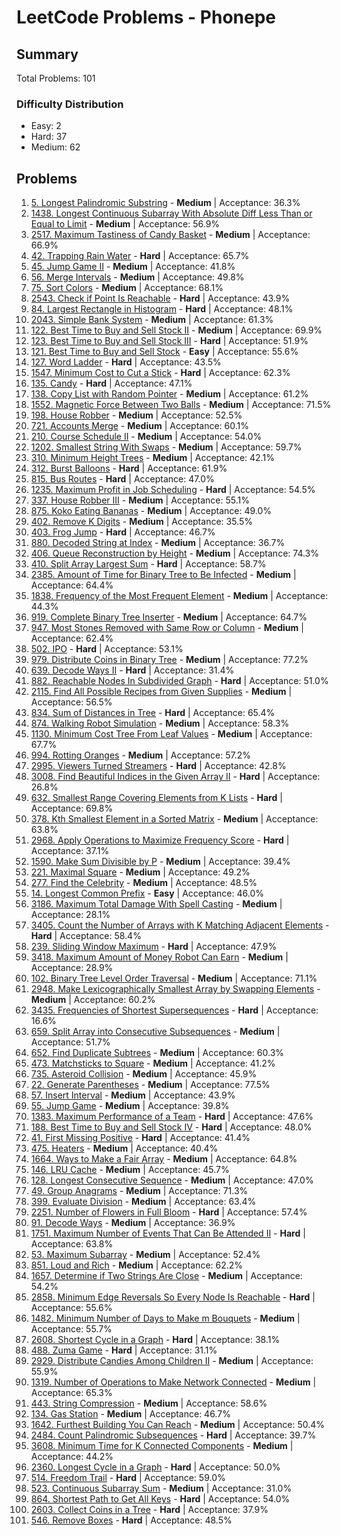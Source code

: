 # LeetCode Problems - Phonepe

## Summary
Total Problems: 101

### Difficulty Distribution

- Easy: 2
- Hard: 37
- Medium: 62

## Problems

1. [5. Longest Palindromic Substring](https://leetcode.com/problems/longest-palindromic-substring/) - **Medium** | Acceptance: 36.3%
2. [1438. Longest Continuous Subarray With Absolute Diff Less Than or Equal to Limit](https://leetcode.com/problems/longest-continuous-subarray-with-absolute-diff-less-than-or-equal-to-limit/) - **Medium** | Acceptance: 56.9%
3. [2517. Maximum Tastiness of Candy Basket](https://leetcode.com/problems/maximum-tastiness-of-candy-basket/) - **Medium** | Acceptance: 66.9%
4. [42. Trapping Rain Water](https://leetcode.com/problems/trapping-rain-water/) - **Hard** | Acceptance: 65.7%
5. [45. Jump Game II](https://leetcode.com/problems/jump-game-ii/) - **Medium** | Acceptance: 41.8%
6. [56. Merge Intervals](https://leetcode.com/problems/merge-intervals/) - **Medium** | Acceptance: 49.8%
7. [75. Sort Colors](https://leetcode.com/problems/sort-colors/) - **Medium** | Acceptance: 68.1%
8. [2543. Check if Point Is Reachable](https://leetcode.com/problems/check-if-point-is-reachable/) - **Hard** | Acceptance: 43.9%
9. [84. Largest Rectangle in Histogram](https://leetcode.com/problems/largest-rectangle-in-histogram/) - **Hard** | Acceptance: 48.1%
10. [2043. Simple Bank System](https://leetcode.com/problems/simple-bank-system/) - **Medium** | Acceptance: 61.3%
11. [122. Best Time to Buy and Sell Stock II](https://leetcode.com/problems/best-time-to-buy-and-sell-stock-ii/) - **Medium** | Acceptance: 69.9%
12. [123. Best Time to Buy and Sell Stock III](https://leetcode.com/problems/best-time-to-buy-and-sell-stock-iii/) - **Hard** | Acceptance: 51.9%
13. [121. Best Time to Buy and Sell Stock](https://leetcode.com/problems/best-time-to-buy-and-sell-stock/) - **Easy** | Acceptance: 55.6%
14. [127. Word Ladder](https://leetcode.com/problems/word-ladder/) - **Hard** | Acceptance: 43.5%
15. [1547. Minimum Cost to Cut a Stick](https://leetcode.com/problems/minimum-cost-to-cut-a-stick/) - **Hard** | Acceptance: 62.3%
16. [135. Candy](https://leetcode.com/problems/candy/) - **Hard** | Acceptance: 47.1%
17. [138. Copy List with Random Pointer](https://leetcode.com/problems/copy-list-with-random-pointer/) - **Medium** | Acceptance: 61.2%
18. [1552. Magnetic Force Between Two Balls](https://leetcode.com/problems/magnetic-force-between-two-balls/) - **Medium** | Acceptance: 71.5%
19. [198. House Robber](https://leetcode.com/problems/house-robber/) - **Medium** | Acceptance: 52.5%
20. [721. Accounts Merge](https://leetcode.com/problems/accounts-merge/) - **Medium** | Acceptance: 60.1%
21. [210. Course Schedule II](https://leetcode.com/problems/course-schedule-ii/) - **Medium** | Acceptance: 54.0%
22. [1202. Smallest String With Swaps](https://leetcode.com/problems/smallest-string-with-swaps/) - **Medium** | Acceptance: 59.7%
23. [310. Minimum Height Trees](https://leetcode.com/problems/minimum-height-trees/) - **Medium** | Acceptance: 42.1%
24. [312. Burst Balloons](https://leetcode.com/problems/burst-balloons/) - **Hard** | Acceptance: 61.9%
25. [815. Bus Routes](https://leetcode.com/problems/bus-routes/) - **Hard** | Acceptance: 47.0%
26. [1235. Maximum Profit in Job Scheduling](https://leetcode.com/problems/maximum-profit-in-job-scheduling/) - **Hard** | Acceptance: 54.5%
27. [337. House Robber III](https://leetcode.com/problems/house-robber-iii/) - **Medium** | Acceptance: 55.1%
28. [875. Koko Eating Bananas](https://leetcode.com/problems/koko-eating-bananas/) - **Medium** | Acceptance: 49.0%
29. [402. Remove K Digits](https://leetcode.com/problems/remove-k-digits/) - **Medium** | Acceptance: 35.5%
30. [403. Frog Jump](https://leetcode.com/problems/frog-jump/) - **Hard** | Acceptance: 46.7%
31. [880. Decoded String at Index](https://leetcode.com/problems/decoded-string-at-index/) - **Medium** | Acceptance: 36.7%
32. [406. Queue Reconstruction by Height](https://leetcode.com/problems/queue-reconstruction-by-height/) - **Medium** | Acceptance: 74.3%
33. [410. Split Array Largest Sum](https://leetcode.com/problems/split-array-largest-sum/) - **Hard** | Acceptance: 58.7%
34. [2385. Amount of Time for Binary Tree to Be Infected](https://leetcode.com/problems/amount-of-time-for-binary-tree-to-be-infected/) - **Medium** | Acceptance: 64.4%
35. [1838. Frequency of the Most Frequent Element](https://leetcode.com/problems/frequency-of-the-most-frequent-element/) - **Medium** | Acceptance: 44.3%
36. [919. Complete Binary Tree Inserter](https://leetcode.com/problems/complete-binary-tree-inserter/) - **Medium** | Acceptance: 64.7%
37. [947. Most Stones Removed with Same Row or Column](https://leetcode.com/problems/most-stones-removed-with-same-row-or-column/) - **Medium** | Acceptance: 62.4%
38. [502. IPO](https://leetcode.com/problems/ipo/) - **Hard** | Acceptance: 53.1%
39. [979. Distribute Coins in Binary Tree](https://leetcode.com/problems/distribute-coins-in-binary-tree/) - **Medium** | Acceptance: 77.2%
40. [639. Decode Ways II](https://leetcode.com/problems/decode-ways-ii/) - **Hard** | Acceptance: 31.4%
41. [882. Reachable Nodes In Subdivided Graph](https://leetcode.com/problems/reachable-nodes-in-subdivided-graph/) - **Hard** | Acceptance: 51.0%
42. [2115. Find All Possible Recipes from Given Supplies](https://leetcode.com/problems/find-all-possible-recipes-from-given-supplies/) - **Medium** | Acceptance: 56.5%
43. [834. Sum of Distances in Tree](https://leetcode.com/problems/sum-of-distances-in-tree/) - **Hard** | Acceptance: 65.4%
44. [874. Walking Robot Simulation](https://leetcode.com/problems/walking-robot-simulation/) - **Medium** | Acceptance: 58.3%
45. [1130. Minimum Cost Tree From Leaf Values](https://leetcode.com/problems/minimum-cost-tree-from-leaf-values/) - **Medium** | Acceptance: 67.7%
46. [994. Rotting Oranges](https://leetcode.com/problems/rotting-oranges/) - **Medium** | Acceptance: 57.2%
47. [2995. Viewers Turned Streamers](https://leetcode.com/problems/viewers-turned-streamers/) - **Hard** | Acceptance: 42.8%
48. [3008. Find Beautiful Indices in the Given Array II](https://leetcode.com/problems/find-beautiful-indices-in-the-given-array-ii/) - **Hard** | Acceptance: 26.8%
49. [632. Smallest Range Covering Elements from K Lists](https://leetcode.com/problems/smallest-range-covering-elements-from-k-lists/) - **Hard** | Acceptance: 69.8%
50. [378. Kth Smallest Element in a Sorted Matrix](https://leetcode.com/problems/kth-smallest-element-in-a-sorted-matrix/) - **Medium** | Acceptance: 63.8%
51. [2968. Apply Operations to Maximize Frequency Score](https://leetcode.com/problems/apply-operations-to-maximize-frequency-score/) - **Hard** | Acceptance: 37.1%
52. [1590. Make Sum Divisible by P](https://leetcode.com/problems/make-sum-divisible-by-p/) - **Medium** | Acceptance: 39.4%
53. [221. Maximal Square](https://leetcode.com/problems/maximal-square/) - **Medium** | Acceptance: 49.2%
54. [277. Find the Celebrity](https://leetcode.com/problems/find-the-celebrity/) - **Medium** | Acceptance: 48.5%
55. [14. Longest Common Prefix](https://leetcode.com/problems/longest-common-prefix/) - **Easy** | Acceptance: 46.0%
56. [3186. Maximum Total Damage With Spell Casting](https://leetcode.com/problems/maximum-total-damage-with-spell-casting/) - **Medium** | Acceptance: 28.1%
57. [3405. Count the Number of Arrays with K Matching Adjacent Elements](https://leetcode.com/problems/count-the-number-of-arrays-with-k-matching-adjacent-elements/) - **Hard** | Acceptance: 58.4%
58. [239. Sliding Window Maximum](https://leetcode.com/problems/sliding-window-maximum/) - **Hard** | Acceptance: 47.9%
59. [3418. Maximum Amount of Money Robot Can Earn](https://leetcode.com/problems/maximum-amount-of-money-robot-can-earn/) - **Medium** | Acceptance: 28.9%
60. [102. Binary Tree Level Order Traversal](https://leetcode.com/problems/binary-tree-level-order-traversal/) - **Medium** | Acceptance: 71.1%
61. [2948. Make Lexicographically Smallest Array by Swapping Elements](https://leetcode.com/problems/make-lexicographically-smallest-array-by-swapping-elements/) - **Medium** | Acceptance: 60.2%
62. [3435. Frequencies of Shortest Supersequences](https://leetcode.com/problems/frequencies-of-shortest-supersequences/) - **Hard** | Acceptance: 16.6%
63. [659. Split Array into Consecutive Subsequences](https://leetcode.com/problems/split-array-into-consecutive-subsequences/) - **Medium** | Acceptance: 51.7%
64. [652. Find Duplicate Subtrees](https://leetcode.com/problems/find-duplicate-subtrees/) - **Medium** | Acceptance: 60.3%
65. [473. Matchsticks to Square](https://leetcode.com/problems/matchsticks-to-square/) - **Medium** | Acceptance: 41.2%
66. [735. Asteroid Collision](https://leetcode.com/problems/asteroid-collision/) - **Medium** | Acceptance: 45.9%
67. [22. Generate Parentheses](https://leetcode.com/problems/generate-parentheses/) - **Medium** | Acceptance: 77.5%
68. [57. Insert Interval](https://leetcode.com/problems/insert-interval/) - **Medium** | Acceptance: 43.9%
69. [55. Jump Game](https://leetcode.com/problems/jump-game/) - **Medium** | Acceptance: 39.8%
70. [1383. Maximum Performance of a Team](https://leetcode.com/problems/maximum-performance-of-a-team/) - **Hard** | Acceptance: 47.6%
71. [188. Best Time to Buy and Sell Stock IV](https://leetcode.com/problems/best-time-to-buy-and-sell-stock-iv/) - **Hard** | Acceptance: 48.0%
72. [41. First Missing Positive](https://leetcode.com/problems/first-missing-positive/) - **Hard** | Acceptance: 41.4%
73. [475. Heaters](https://leetcode.com/problems/heaters/) - **Medium** | Acceptance: 40.4%
74. [1664. Ways to Make a Fair Array](https://leetcode.com/problems/ways-to-make-a-fair-array/) - **Medium** | Acceptance: 64.8%
75. [146. LRU Cache](https://leetcode.com/problems/lru-cache/) - **Medium** | Acceptance: 45.7%
76. [128. Longest Consecutive Sequence](https://leetcode.com/problems/longest-consecutive-sequence/) - **Medium** | Acceptance: 47.0%
77. [49. Group Anagrams](https://leetcode.com/problems/group-anagrams/) - **Medium** | Acceptance: 71.3%
78. [399. Evaluate Division](https://leetcode.com/problems/evaluate-division/) - **Medium** | Acceptance: 63.4%
79. [2251. Number of Flowers in Full Bloom](https://leetcode.com/problems/number-of-flowers-in-full-bloom/) - **Hard** | Acceptance: 57.4%
80. [91. Decode Ways](https://leetcode.com/problems/decode-ways/) - **Medium** | Acceptance: 36.9%
81. [1751. Maximum Number of Events That Can Be Attended II](https://leetcode.com/problems/maximum-number-of-events-that-can-be-attended-ii/) - **Hard** | Acceptance: 63.8%
82. [53. Maximum Subarray](https://leetcode.com/problems/maximum-subarray/) - **Medium** | Acceptance: 52.4%
83. [851. Loud and Rich](https://leetcode.com/problems/loud-and-rich/) - **Medium** | Acceptance: 62.2%
84. [1657. Determine if Two Strings Are Close](https://leetcode.com/problems/determine-if-two-strings-are-close/) - **Medium** | Acceptance: 54.2%
85. [2858. Minimum Edge Reversals So Every Node Is Reachable](https://leetcode.com/problems/minimum-edge-reversals-so-every-node-is-reachable/) - **Hard** | Acceptance: 55.6%
86. [1482. Minimum Number of Days to Make m Bouquets](https://leetcode.com/problems/minimum-number-of-days-to-make-m-bouquets/) - **Medium** | Acceptance: 55.7%
87. [2608. Shortest Cycle in a Graph](https://leetcode.com/problems/shortest-cycle-in-a-graph/) - **Hard** | Acceptance: 38.1%
88. [488. Zuma Game](https://leetcode.com/problems/zuma-game/) - **Hard** | Acceptance: 31.1%
89. [2929. Distribute Candies Among Children II](https://leetcode.com/problems/distribute-candies-among-children-ii/) - **Medium** | Acceptance: 55.9%
90. [1319. Number of Operations to Make Network Connected](https://leetcode.com/problems/number-of-operations-to-make-network-connected/) - **Medium** | Acceptance: 65.3%
91. [443. String Compression](https://leetcode.com/problems/string-compression/) - **Medium** | Acceptance: 58.6%
92. [134. Gas Station](https://leetcode.com/problems/gas-station/) - **Medium** | Acceptance: 46.7%
93. [1642. Furthest Building You Can Reach](https://leetcode.com/problems/furthest-building-you-can-reach/) - **Medium** | Acceptance: 50.4%
94. [2484. Count Palindromic Subsequences](https://leetcode.com/problems/count-palindromic-subsequences/) - **Hard** | Acceptance: 39.7%
95. [3608. Minimum Time for K Connected Components](https://leetcode.com/problems/minimum-time-for-k-connected-components/) - **Medium** | Acceptance: 44.2%
96. [2360. Longest Cycle in a Graph](https://leetcode.com/problems/longest-cycle-in-a-graph/) - **Hard** | Acceptance: 50.0%
97. [514. Freedom Trail](https://leetcode.com/problems/freedom-trail/) - **Hard** | Acceptance: 59.0%
98. [523. Continuous Subarray Sum](https://leetcode.com/problems/continuous-subarray-sum/) - **Medium** | Acceptance: 31.0%
99. [864. Shortest Path to Get All Keys](https://leetcode.com/problems/shortest-path-to-get-all-keys/) - **Hard** | Acceptance: 54.0%
100. [2603. Collect Coins in a Tree](https://leetcode.com/problems/collect-coins-in-a-tree/) - **Hard** | Acceptance: 37.9%
101. [546. Remove Boxes](https://leetcode.com/problems/remove-boxes/) - **Hard** | Acceptance: 48.5%